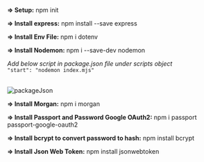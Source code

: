 **=> Setup:**
npm init

**=> Install express:**
npm install --save express

**=> Install Env File:**
npm i dotenv

**=> Install Nodemon:**
npm i --save-dev nodemon

<div>
<i>Add below script in package.json file under scripts object</i>
</div>
<code>"start": "nodemon index.mjs"</code>
<br></br>

![packageJson](https://user-images.githubusercontent.com/44664610/135656582-ef0d3416-32c3-4a17-b875-5156e2c5aa27.png)

**=> Install Morgan:**
npm i morgan

**=> Install Passport and Password Google OAuth2:**
npm i passport passport-google-oauth2

**=> Install bcrypt to convert password to hash:**
npm install bcrypt

**=> Install Json Web Token:**
npm install jsonwebtoken
